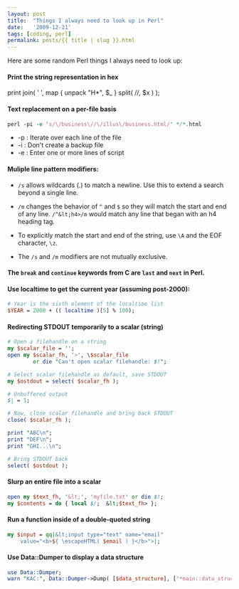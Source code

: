```yaml
---
layout: post
title:  "Things I always need to look up in Perl"
date:   '2009-12-21'
tags: [coding, perl]
permalink: posts/{{ title | slug }}.html
---
```


Here are some random Perl things I always need to look up:
 
<!-- more -->

#### Print the string representation in hex
print join( ' ', map { unpack "H*", $_ } split( //, $x ) );

#### Text replacement on a per-file basis

~~~ perl
perl -pi -e 's/\/business\//\/illus\/business.html/' */*.html
~~~

* -p : Iterate over each line of the file
* -i : Don't create a backup file
* -e : Enter one or more lines of script

#### Muliple line pattern modifiers:

* `/s` allows wildcards (.) to match a newline.  Use this to extend
a search beyond a single line.

* `/m` changes the behavior of `^` and `$` so they will
match the start and end of any line. `/^&lt;h4>/m` would match
any line that began with an h4 heading tag.

* To explicitly match the start and end of the string, use `\A` and the EOF character, `\z`.

* The `/s` and `/m` modifiers are not mutually
exclusive.

#### The `break` and `continue` keywords from C are `last` and `next` in Perl.

#### Use localtime to get the current year (assuming post-2000):

~~~ perl
# Year is the sixth element of the localtime list
$YEAR = 2000 + (( localtime )[5] % 100);
~~~

#### Redirecting STDOUT temporarily to a scalar (string)

~~~ perl
# Open a filehandle on a string
my $scalar_file = '';
open my $scalar_fh, '>', \$scalar_file
		or die "Can't open scalar filehandle: $!";

# Select scalar filehandle as default, save STDOUT
my $ostdout = select( $scalar_fh );

# Unbuffered output
$| = 1;

# Now, close scalar filehandle and bring back STDOUT
close( $scalar_fh );

print "ABC\n";
print "DEF\n";
print "GHI...\n";

# Bring STDOUT back
select( $ostdout );
~~~

#### Slurp an entire file into a scalar

~~~ perl
open my $text_fh, '&lt;', 'myfile.txt' or die $!;
my $contents = do { local $/;  &lt;$text_fh> };
~~~

#### Run a function inside of a double-quoted string

~~~ perl
my $input = qq|&lt;input type="text" name="email"
	value="<b>${ \escapeHTML( $email ) }</b>">|;
~~~~

#### Use Data::Dumper to display a data structure

~~~ perl
use Data::Dumper;
warn "KAC:", Data::Dumper->Dump( [$data_structure], ['*main::data_structure'] );
~~~~
